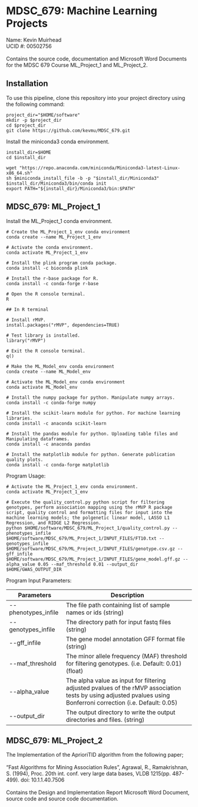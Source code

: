 # MDSC_679: Machine Learning Projects

Name: Kevin Muirhead
<br>
UCID #: 00502756
<br>
<br>
Contains the source code, documentation and Microsoft Word Documents for the MDSC 679 Course ML_Project_1 and ML_Project_2.

## Installation

To use this pipeline, clone this repository into your project directory using the following command:

```
project_dir="$HOME/software"
mkdir -p $project_dir
cd $project_dir
git clone https://github.com/kevmu/MDSC_679.git
```
Install the miniconda3 conda environment.

```
install_dir=$HOME
cd $install_dir

wget "https://repo.anaconda.com/miniconda/Miniconda3-latest-Linux-x86_64.sh"
sh $miniconda_install_file -b -p "$install_dir/Miniconda3"
$install_dir/Miniconda3/bin/conda init
export PATH="${install_dir}/Miniconda3/bin:$PATH"

```

## MDSC_679: ML_Project_1

Install the ML_Project_1 conda environment.

```
# Create the ML_Project_1_env conda environment
conda create --name ML_Project_1_env

# Activate the conda environment.
conda activate ML_Project_1_env

# Install the plink program conda package.
conda install -c bioconda plink

# Install the r-base package for R.
conda install -c conda-forge r-base

# Open the R console terminal.
R

## In R terminal

# Install rMVP.
install.packages("rMVP", dependencies=TRUE)

# Test library is installed.
library("rMVP")

# Exit the R console terminal.
q()

# Make the ML_Model_env conda environment
conda create --name ML_Model_env

# Activate the ML_Model_env conda environment
conda activate ML_Model_env

# Install the numpy package for python. Manipulate numpy arrays.
conda install -c conda-forge numpy

# Install the scikit-learn module for python. For machine learning libraries.
conda install -c anaconda scikit-learn

# Install the pandas module for python. Uploading table files and Manipulating dataframes.
conda install -c anaconda pandas

# Install the matplotlib module for python. Generate publication quality plots.
conda install -c conda-forge matplotlib

```

Program Usage:

```
# Activate the ML_Project_1_env conda environment.
conda activate ML_Project_1_env

# Execute the quality_control.py python script for filtering genotypes, perform association mapping using the rMVP R package script, quality control and formatting files for input into the machine learning models; the polgenetic linear model, LASSO L1 Regression, and RIDGE L2 Regression.
python $HOME/software/MDSC_679/ML_Project_1/quality_control.py --phenotypes_infile $HOME/software/MDSC_679/ML_Project_1/INPUT_FILES/FT10.txt --genotypes_infile $HOME/software/MDSC_679/ML_Project_1/INPUT_FILES/genotype.csv.gz --gff_infile $HOME/software/MDSC_679/ML_Project_1/INPUT_FILES/gene_model.gff.gz --alpha_value 0.05 --maf_threshold 0.01 --output_dir $HOME/GWAS_OUTPUT_DIR

```

Program Input Parameters:

| Parameters | Description |
| ---------- | ----------- |
| --phenotypes_infile | The file path containing list of sample names or ids (string) |
| --genotypes_infile | The directory path for input fastq files (string) |
| --gff_infile | The gene model annotation GFF format file (string) |
| --maf_threshold | The minor allele frequency (MAF) threshold for filtering genotypes. (i.e. Default: 0.01) (float) |
| --alpha_value | The alpha value as input for filtering adjusted pvalues of the rMVP association tests by using adjusted pvalues using Bonferroni correction (i.e. Default: 0.05) |
| --output_dir | The output directory to write the output directories and files. (string) |

## MDSC_679: ML_Project_2

The Implementation of the AprioriTID algorithm from the following paper;
<br>
<br>
“Fast Algorithms for Mining Association Rules”, Agrawal, R., Ramakrishnan, S. (1994), Proc. 20th int. conf. very large data bases, VLDB 1215(pp. 487-499). doi: 10.1.1.40.7506
<br>
<br>
Contains the Design and Implementation Report Microsoft Word Document, source code and source code documentation.
